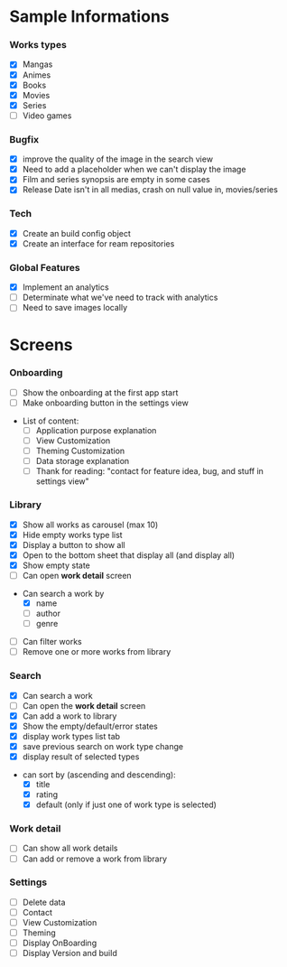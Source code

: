 # Sample Informations
### Works types
- [x] Mangas
- [x] Animes
- [x] Books
- [x] Movies
- [x] Series
- [ ] Video games

### Bugfix
- [x] improve the quality of the image in the search view
- [x] Need to add a placeholder when we can't display the image
- [x] Film and series synopsis are empty in some cases
- [x] Release Date isn't in all medias, crash on null value in, movies/series

### Tech
- [x] Create an build config object
- [x] Create an interface for ream repositories

### Global Features
- [x] Implement an analytics
- [ ] Determinate what we've need to track with analytics
- [ ] Need to save images locally
 
# Screens
### Onboarding
- [ ] Show the onboarding at the first app start 
- [ ] Make onboarding button in the settings view
- List of content:
  - [ ] Application purpose explanation
  - [ ] View Customization
  - [ ] Theming Customization
  - [ ] Data storage explanation
  - [ ] Thank for reading: "contact for feature idea, bug, and stuff in settings view"
 
### Library
- [x] Show all works as carousel (max 10)
- [x] Hide empty works type list
- [x] Display a button to show all
- [x] Open to the bottom sheet that display all (and display all)
- [x] Show empty state
- [ ] Can open **work detail** screen
- Can search a work by
  - [x] name
  - [ ] author
  - [ ] genre
- [ ] Can filter works
- [ ] Remove one or more works from library

### Search
- [x] Can search a work
- [ ] Can open the **work detail** screen
- [x] Can add a work to library
- [x] Show the empty/default/error states
- [x] display work types list tab
- [x] save previous search on work type change
- [x] display result of selected types
- can sort by (ascending and descending):
  - [x] title
  - [x] rating
  - [x] default (only if just one of work type is selected)

### Work detail
- [ ] Can show all work details
- [ ] Can add or remove a work from library

### Settings
- [ ] Delete data
- [ ] Contact
- [ ] View Customization
- [ ] Theming
- [ ] Display OnBoarding
- [ ] Display Version and build